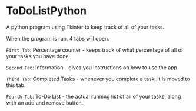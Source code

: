 # ToDoListPython
A python program using Tkinter to keep track of all of your tasks.

When the program is run, 4 tabs will open.

```First Tab```: Percentage counter - keeps track of what percentage of all of your tasks you have done.

```Second Tab```: Information - gives you instructions on how to use the app. 

```Third Tab```: Completed Tasks - whenever you complete a task, it is moved to this tab.

```Fourth Tab```: To-Do List - the actual running list of all of your tasks, along with an add and remove button.
